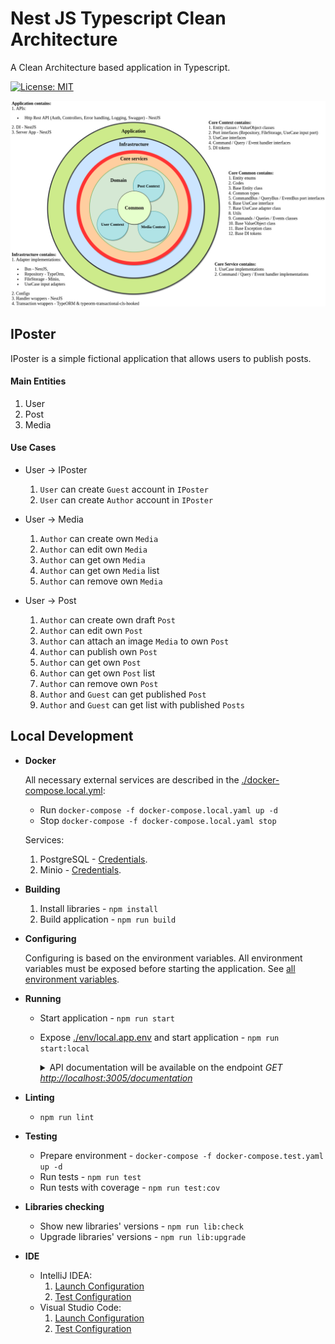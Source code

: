 # Nest JS Typescript Clean Architecture

A Clean Architecture based application in Typescript.

[![License: MIT](https://img.shields.io/badge/License-MIT-brightgreen.svg)](./LICENSE)

<p align="center"> 
    <img src="./asset/IPosterStructure.png">
</p>

## IPoster

IPoster is a simple fictional application that allows users to publish posts.

#### Main Entities

1. User
2. Post
3. Media

#### Use Cases

- User -> IPoster

  1. `User` can create `Guest` account in `IPoster`
  2. `User` can create `Author` account in `IPoster`

- User -> Media

  1. `Author` can create own `Media`
  2. `Author` can edit own `Media`
  3. `Author` can get own `Media`
  4. `Author` can get own `Media` list
  5. `Author` can remove own `Media`

- User -> Post
  1. `Author` can create own draft `Post`
  2. `Author` can edit own `Post`
  3. `Author` can attach an image `Media` to own `Post`
  4. `Author` can publish own `Post`
  5. `Author` can get own `Post`
  6. `Author` can get own `Post` list
  7. `Author` can remove own `Post`
  8. `Author` and `Guest` can get published `Post`
  9. `Author` and `Guest` can get list with published `Posts`

## Local Development

- **Docker**

  All necessary external services are described in the [./docker-compose.local.yml](./docker-compose.local.yaml):

  - Run `docker-compose -f docker-compose.local.yaml up -d`
  - Stop `docker-compose -f docker-compose.local.yaml stop`

  Services:

  1. PostgreSQL - [Credentials](./env/local.pg.env).
  2. Minio - [Credentials](./env/local.minio.env).

- **Building**

  1. Install libraries - `npm install`
  2. Build application - `npm run build`

- **Configuring**

  Configuring is based on the environment variables. All environment variables must be exposed before starting the application.
  See [all environment variables](./env/local.app.env).

- **Running**

  - Start application - `npm run start`
  - Expose [./env/local.app.env](./env/local.app.env) and start application - `npm run start:local`

    <details>
      <summary>
        API documentation will be available on the endpoint <i>GET <a href="http://localhost:3005/documentation/" target="_blank" rel="noopener noreferrer">http://localhost:3005/documentation</a></i>
      </summary>
      <br>
      
      <p align="center"> 
          <img src="./asset/ApiDocumentation.png">
      </p>
    </details>

- **Linting**

  - `npm run lint`

- **Testing**

  - Prepare environment - `docker-compose -f docker-compose.test.yaml up -d`
  - Run tests - `npm run test`
  - Run tests with coverage - `npm run test:cov`

- **Libraries checking**
  - Show new libraries' versions - `npm run lib:check`
  - Upgrade libraries' versions - `npm run lib:upgrade`
- **IDE**

  - IntelliJ IDEA:
    1. [Launch Configuration](./asset/IdeaRunConfiguration.png)
    2. [Test Configuration](./asset/IdeaTestConfiguration.png)
  - Visual Studio Code:
    1. [Launch Configuration](./.vscode/launch.json)
    2. [Test Configuration](./.vscode/settings.json)

